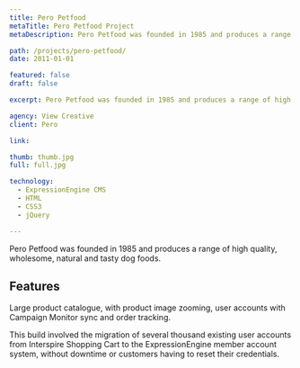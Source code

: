 ```yaml
---
title: Pero Petfood
metaTitle: Pero Petfood Project
metaDescription: Pero Petfood was founded in 1985 and produces a range of high quality, wholesome, natural and tasty dog and other pet foods.

path: /projects/pero-petfood/
date: 2011-01-01

featured: false
draft: false

excerpt: Pero Petfood was founded in 1985 and produces a range of high quality, wholesome, natural and tasty dog and other pet foods.

agency: View Creative
client: Pero

link:

thumb: thumb.jpg
full: full.jpg

technology:
  - ExpressionEngine CMS
  - HTML
  - CSS3
  - jQuery

---
```

Pero Petfood was founded in 1985 and produces a range of high quality, wholesome, natural and tasty dog foods.

## Features

Large product catalogue, with product image zooming, user accounts with Campaign Monitor sync and order tracking.

This build involved the migration of several thousand existing user accounts from Interspire Shopping Cart to the ExpressionEngine member account system, without downtime or customers having to reset their credentials.
